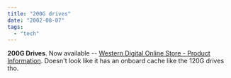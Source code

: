 ```yaml
---
title: "200G drives"
date: "2002-08-07"
tags: 
  - "tech"
---
```


**200G Drives**. Now available -- [Western Digital Online Store - Product Information](http://store.westerndigital.com/product.asp?sku=2192889). Doesn't look like it has an onboard cache like the 120G drives tho.
